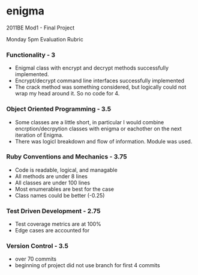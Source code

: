 # enigma
2011BE Mod1 - Final Project

Monday 5pm Evaluation Rubric

### Functionality - 3
- Enigmal class with encrypt and decrypt methods successfully implemented.
- Encrypt/decrypt command line interfaces successfully implemented
- The crack method was something considered, but logically could not wrap my head around it. So no code for 4.

### Object Oriented Programming - 3.5
- Some classes are a little short, in particular I would combine encrption/decrpytion classes with enigma or eachother on the next iteration of Enigma.
- There was logicl breakdown and flow of information. Module was used.

### Ruby Conventions and Mechanics - 3.75
- Code is readable, logical, and managable
- All methods are under 8 lines
- All classes are under 100 lines
- Most enumerables are best for the case
- Class names could be better (-0.25)

### Test Driven Development - 2.75
- Test coverage metrics are at 100%
- Edge cases are accounted for

### Version Control - 3.5
- over 70 commits
- beginning of project did not use branch for first 4 commits
